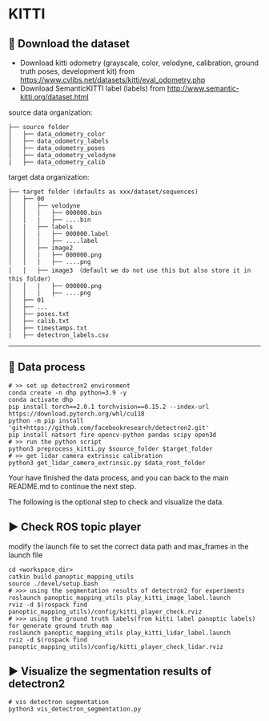 
# KITTI
## 📌 Download the dataset
- Download kitti odometry (grayscale, color, velodyne, calibration, ground truth poses, development kit) from https://www.cvlibs.net/datasets/kitti/eval_odometry.php
- Download SemanticKITTI label (labels) from http://www.semantic-kitti.org/dataset.html

source data organization:
```
├── source folder
│   ├── data_odometry_color
│   ├── data_odometry_labels
│   ├── data_odometry_poses
│   ├── data_odometry_velodyne
|   ├── data_odometry_calib
```
target data organization:
```
├── target folder (defaults as xxx/dataset/sequences)
│   ├── 00
│   │   ├── velodyne
│   │   |   ├── 000000.bin
│   │   |   ├── ....bin
│   |   ├── labels
│   │   |   ├── 000000.label
│   │   |   ├── ....label
│   │   ├── image2
│   │   |   ├── 000000.png
│   │   |   ├── ....png
│   │   ├── image3 （default we do not use this but also store it in this folder）
│   │   |   ├── 000000.png
│   │   |   ├── ....png
│   ├── 01
│   ├── ...
│   ├── poses.txt
│   ├── calib.txt
│   ├── timestamps.txt
|   ├── detectron_labels.csv
```
---
## 📌 Data process
```
# >> set up detectron2 environment
conda create -n dhp python=3.9 -y
conda activate dhp
pip install torch==2.0.1 torchvision==0.15.2 --index-url https://download.pytorch.org/whl/cu118
python -m pip install 'git+https://github.com/facebookresearch/detectron2.git'
pip install natsort fire opencv-python pandas scipy open3d
# >> run the python script
python3 preprocess_kitti.py $source_folder $target_folder
# >> get lidar camera extrinsic calibration
python3 get_lidar_camera_extrinsic.py $data_root_folder
```
Your have finished the data process, and you can back to the main README.md to continue the next step.

The following is the optional step to check and visualize the data.
## ▶️ Check ROS topic player

modify the launch file to set the correct
<span style="background:WhiteSmoke">data path</span> and <span style="background:WhiteSmoke">max_frames</span> in the launch file
```
cd <workspace_dir>
catkin build panoptic_mapping_utils
source ./devel/setup.bash
# >>> using the segmentation results of detectron2 for experiments
roslaunch panoptic_mapping_utils play_kitti_image_label.launch
rviz -d $(rospack find panoptic_mapping_utils)/config/kitti_player_check.rviz
# >>> using the ground truth labels(from kitti label panoptic labels) for generate ground truth map
roslaunch panoptic_mapping_utils play_kitti_lidar_label.launch
rviz -d $(rospack find panoptic_mapping_utils)/config/kitti_player_check_lidar.rviz
```
## ▶️ Visualize the segmentation results of detectron2
```
# vis detectron segmentation
python3 vis_detectron_segmentation.py
```
